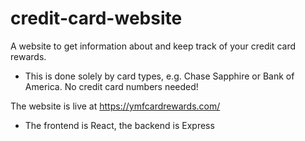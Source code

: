 # credit-card-website

A website to get information about and keep track of your credit card rewards. 

- This is done solely by card types, e.g. Chase Sapphire or Bank of America. No credit card numbers needed!

The website is live at https://ymfcardrewards.com/

- The frontend is React, the backend is Express

